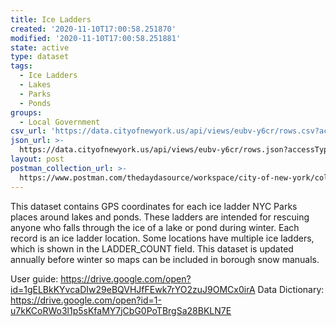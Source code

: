 ```yaml
---
title: Ice Ladders
created: '2020-11-10T17:00:58.251870'
modified: '2020-11-10T17:00:58.251881'
state: active
type: dataset
tags:
  - Ice Ladders
  - Lakes
  - Parks
  - Ponds
groups:
  - Local Government
csv_url: 'https://data.cityofnewyork.us/api/views/eubv-y6cr/rows.csv?accessType=DOWNLOAD'
json_url: >-
  https://data.cityofnewyork.us/api/views/eubv-y6cr/rows.json?accessType=DOWNLOAD
layout: post
postman_collection_url: >-
  https://www.postman.com/thedaydasource/workspace/city-of-new-york/collection/15909983-88d51c46-744b-4ea2-8760-889cdd7fcdf8
---
```

This dataset contains GPS coordinates for each ice ladder NYC Parks places around lakes and ponds. These ladders are intended for rescuing anyone who falls through the ice of a lake or pond during winter. Each record is an ice ladder location. Some locations have multiple ice ladders, which is shown in the LADDER_COUNT field. This dataset is updated annually before winter so maps can be included in borough snow manuals. 

User guide:  https://drive.google.com/open?id=1gELBkKYvcaDIw29eBQVHJfFEwk7rYO2zuJ9OMCx0irA
Data Dictionary: https://drive.google.com/open?id=1-u7kKCoRWo3l1p5sKfaMY7jCbG0PoTBrgSa28BKLN7E
